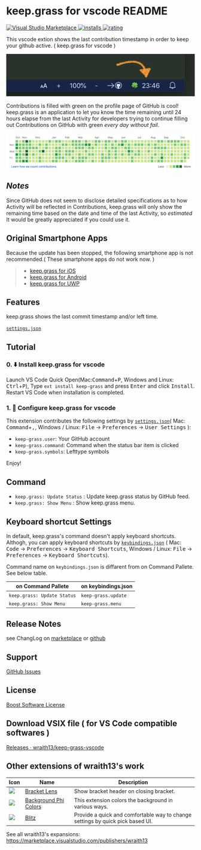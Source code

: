 # keep.grass for vscode README

[![Visual Studio Marketplace](https://vsmarketplacebadge.apphb.com/version/wraith13.keep-grass.svg) ![installs](https://vsmarketplacebadge.apphb.com/installs/wraith13.keep-grass.svg) ![rating](https://vsmarketplacebadge.apphb.com/rating/wraith13.keep-grass.svg)](https://marketplace.visualstudio.com/items?itemName=wraith13.keep-grass)

This vscode extion shows the last contribution timestamp in order to keep your github active. ( keep.grass for vscode )

![screen shot](images/screenshot.png)

Contributions is filled with green on the profile page of GitHub is cool!
keep.grass is an application to let you know the time remaining until 24 hours elapse from the last Activity for developers trying to continue filling out Contributions on GitHub with green *every day without fail*.

![ever green](images/evergreen.png)

## *Notes*

Since GitHub does not seem to disclose detailed specifications as to how Activity will be reflected in Contributions, keep.grass will only show the remaining time based on the date and time of the last Activity, so *estimated* It would be greatly appreciated if you could use it.

## Original Smartphone Apps

Because the update has been stopped, the following smartphone app is not recommended.( These smartphone apps do not work now. )

> * [keep.grass for iOS](https://itunes.apple.com/us/app/keep.grass/id1170833136?l=ja&ls=1&mt=8)
> * [keep.grass for Android](https://play.google.com/store/apps/details?id=net.trickpalace.keep_grass)
> * [keep.grass for UWP](https://www.microsoft.com/store/apps/9nblggh51p1m)

## Features

keep.grass shows the last commit timestamp and/or left time.

[`settings.json`](#extension-settings)

## Tutorial

### 0. ⬇️ Install keep.grass for vscode

Launch VS Code Quick Open(Mac:<kbd>Command</kbd>+<kbd>P</kbd>, Windows and Linux: <kbd>Ctrl</kbd>+<kbd>P</kbd>), Type `ext install keep-grass` and press <kbd>Enter</kbd> and click <kbd>Install</kbd>.  Restart VS Code when installation is completed.

### 1. 🔧 Configure keep.grass for vscode

This extension contributes the following settings by [`settings.json`](https://code.visualstudio.com/docs/customization/userandworkspace#_creating-user-and-workspace-settings)( Mac: <kbd>Command</kbd>+<kbd>,</kbd>, Windows / Linux: <kbd>File</kbd> -> <kbd>Preferences</kbd> -> <kbd>User Settings</kbd> ):

* `keep-grass.user`: Your GitHub account
* `keep-grass.command`: Command when the status bar item is clicked
* `keep-grass.symbols`: Lefttype symbols

Enjoy!

## Command

* `keep.grass: Update Status` : Update keep.grass status by GitHub feed.
* `keep.grass: Show Menu` : Show keep.grass menu.

## Keyboard shortcut Settings

In default, keep.grass's command doesn't apply keyboard shortcuts. Althogh,
you can apply keyboard shortcuts by [`keybindings.json`](https://code.visualstudio.com/docs/customization/keybindings#_customizing-shortcuts)
( Mac: <kbd>Code</kbd> -> <kbd>Preferences</kbd> -> <kbd>Keyboard Shortcuts</kbd>, Windows / Linux: <kbd>File</kbd> -> <kbd>Preferences</kbd> -> <kbd>Keyboard Shortcuts</kbd>).

Command name on `keybindings.json` is diffarent from on Command Pallete. See below table.

|on Command Pallete|on keybindings.json|
|-|-|
|`keep.grass: Update Status`|`keep-grass.update`|
|`keep.grass: Show Menu`|`keep-grass.menu`|

## Release Notes

see ChangLog on [marketplace](https://marketplace.visualstudio.com/items/wraith13.keep-grass/changelog) or [github](https://github.com/wraith13/keep-grass-vscode/blob/master/CHANGELOG.md)

## Support

[GitHub Issues](https://github.com/wraith13/keep-grass-vscode/issues)

## License

[Boost Software License](https://github.com/wraith13/keep-grass-vscode/blob/master/LICENSE_1_0.txt)

## Download VSIX file ( for VS Code compatible softwares )

[Releases · wraith13/keep-grass-vscode](https://github.com/wraith13/keep-grass-vscode/releases)

## Other extensions of wraith13's work

|Icon|Name|Description|
|---|---|---|
|![](https://wraith13.gallerycdn.vsassets.io/extensions/wraith13/bracket-lens/1.0.0/1603272166087/Microsoft.VisualStudio.Services.Icons.Default) |[Bracket Lens](https://marketplace.visualstudio.com/items?itemName=wraith13.bracket-lens)|Show bracket header on closing bracket.|
|![](https://wraith13.gallerycdn.vsassets.io/extensions/wraith13/background-phi-colors/3.1.0/1581619161244/Microsoft.VisualStudio.Services.Icons.Default) |[Background Phi Colors](https://marketplace.visualstudio.com/items?itemName=wraith13.background-phi-colors)|This extension colors the background in various ways.|
|![](https://wraith13.gallerycdn.vsassets.io/extensions/wraith13/blitz/1.6.0/1598232590017/Microsoft.VisualStudio.Services.Icons.Default) |[Blitz](https://marketplace.visualstudio.com/items?itemName=wraith13.blitz)|Provide a quick and comfortable way to change settings by quick pick based UI.|

See all wraith13's  expansions: <https://marketplace.visualstudio.com/publishers/wraith13>
